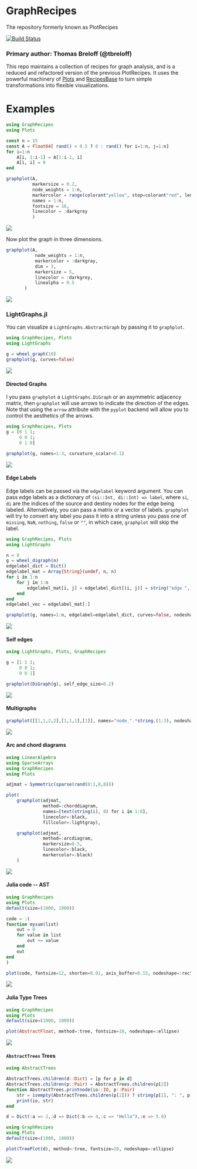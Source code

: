 # GraphRecipes
The repository formerly known as PlotRecipes

[![Build Status](https://travis-ci.org/JuliaPlots/GraphRecipes.jl.svg?branch=master)](https://travis-ci.org/JuliaPlots/GraphRecipes.jl)

### Primary author: Thomas Breloff (@tbreloff)

This repo maintains a collection of recipes for graph analysis, and is a reduced and refactored version of the previous PlotRecipes. It uses the powerful machinery of [Plots](https://github.com/tbreloff/Plots.jl) and [RecipesBase](https://github.com/JuliaPlots/RecipesBase.jl) to turn simple transformations into flexible visualizations.

# Examples

```julia
using GraphRecipes
using Plots

const n = 15
const A = Float64[ rand() < 0.5 ? 0 : rand() for i=1:n, j=1:n]
for i=1:n
    A[i, 1:i-1] = A[1:i-1, i]
    A[i, i] = 0
end

graphplot(A,
          markersize = 0.2,
          node_weights = 1:n,
          markercolor = range(colorant"yellow", stop=colorant"red", length=n),
          names = 1:n,
          fontsize = 10,
          linecolor = :darkgrey
          )
```

![](assets/random_labelled_graph.png)

Now plot the graph in three dimensions.
```julia
graphplot(A,
           node_weights = 1:n,
           markercolor = :darkgray,
           dim = 3,
           markersize = 5,
           linecolor = :darkgrey,
           linealpha = 0.5
       )

```

![](assets/random_3d_graph.png)

### LightGraphs.jl
You can visualize a `LightGraphs.AbstractGraph` by passing it to `graphplot`.
```julia
using GraphRecipes, Plots
using LightGraphs

g = wheel_graph(10)
graphplot(g, curves=false)
```

![](assets/LightGraphs.png)
#### Directed Graphs
I you pass `graphplot` a `LightGraphs.DiGraph` or an asymmetric adjacency matrix, then `graphplot` will use arrows to indicate the direction of the edges. Note that using the `arrow` attribute with the `pyplot` backend will allow you to control the aesthetics of the arrows.
```julia
using GraphRecipes, Plots
g = [0 1 1;
     0 0 1;
     0 1 0]

graphplot(g, names=1:3, curvature_scalar=0.1)
```

![](assets/directed.png)
#### Edge Labels
Edge labels can be passed via the `edgelabel` keyword argument. You can pass edge labels
as a dictionary of `(si::Int, di::Int) => label`, where `si`, `di` are the indices of the source and destiny nodes for the edge being labeled. Alternatively, you can pass a matrix or a vector of labels. `graphplot` will try to convert any label you pass it into a string unless you pass one of `missing`, `NaN`, `nothing`, `false` or `""`, in which case, `graphplot` will skip the label.

```julia
using GraphRecipes, Plots
using LightGraphs

n = 8
g = wheel_digraph(n)
edgelabel_dict = Dict()
edgelabel_mat = Array{String}(undef, n, n)
for i in 1:n
    for j in 1:n
        edgelabel_mat[i, j] = edgelabel_dict[(i, j)] = string("edge ", i, " to ", j)
    end
end
edgelabel_vec = edgelabel_mat[:]

graphplot(g, names=1:n, edgelabel=edgelabel_dict, curves=false, nodeshape=:rect)  # Or edgelabel=edgelabel_mat, or edgelabel=edgelabel_vec.
```

![](assets/edgelabel.png)
#### Self edges
```julia
using LightGraphs, Plots, GraphRecipes

g = [1 1 1;
     0 0 1;
     0 0 1]

graphplot(DiGraph(g), self_edge_size=0.2)
```
![](assets/selfedges.png)
#### Multigraphs
```julia
graphplot([[1,1,2,2],[1,1,1],[1]], names="node_".*string.(1:3), nodeshape=:circle, self_edge_size=0.25)
```
![](assets/multigraphs.png)
#### Arc and chord diagrams

```julia
using LinearAlgebra
using SparseArrays
using GraphRecipes
using Plots

adjmat = Symmetric(sparse(rand(0:1,8,8)))

plot(
    graphplot(adjmat,
              method=:chorddiagram,
              names=[text(string(i), 8) for i in 1:8],
              linecolor=:black,
              fillcolor=:lightgray),

    graphplot(adjmat,
              method=:arcdiagram,
              markersize=0.5,
              linecolor=:black,
              markercolor=:black)
    )

```
![](assets/arc_chord_diagrams.png)


#### Julia code -- AST

```julia
using GraphRecipes
using Plots
default(size=(1000, 1000))

code = :(
function mysum(list)
    out = 0
    for value in list
        out += value
    end
    out
end
)

plot(code, fontsize=12, shorten=0.01, axis_buffer=0.15, nodeshape=:rect)

```

![](assets/AST_example.png)

#### Julia Type Trees

```julia
using GraphRecipes
using Plots
default(size=(1000, 1000))

plot(AbstractFloat, method=:tree, fontsize=10, nodeshape=:ellipse)

```
![](assets/julia_type_tree.png)


#### `AbstractTrees` Trees

```julia
using AbstractTrees

AbstractTrees.children(d::Dict) = [p for p in d]
AbstractTrees.children(p::Pair) = AbstractTrees.children(p[2])
function AbstractTrees.printnode(io::IO, p::Pair)
    str = isempty(AbstractTrees.children(p[2])) ? string(p[1], ": ", p[2]) : string(p[1], ": ")
    print(io, str)
end

d = Dict(:a => 2,:d => Dict(:b => 4,:c => "Hello"),:e => 5.0)

using GraphRecipes
using Plots
default(size=(1000, 1000))

plot(TreePlot(d), method=:tree, fontsize=10, nodeshape=:ellipse)

```
![](assets/julia_dict_tree.png)
